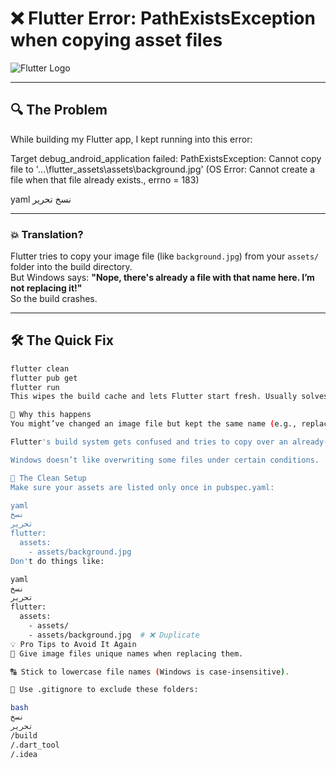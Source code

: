 # ❌ Flutter Error: PathExistsException when copying asset files

![Flutter Logo](https://flutter.dev/assets/images/shared/brand/flutter/logo/flutter-lockup.png)

---

## 🔍 The Problem

While building my Flutter app, I kept running into this error:

Target debug_android_application failed: PathExistsException:
Cannot copy file to '...\flutter_assets\assets\background.jpg'
(OS Error: Cannot create a file when that file already exists., errno = 183)

yaml
نسخ
تحرير

---

### 💥 Translation?

Flutter tries to copy your image file (like `background.jpg`) from your `assets/` folder into the build directory.  
But Windows says: **"Nope, there's already a file with that name here. I’m not replacing it!"**  
So the build crashes.

---

## 🛠️ The Quick Fix

```bash
flutter clean
flutter pub get
flutter run
This wipes the build cache and lets Flutter start fresh. Usually solves it right away.

📌 Why this happens
You might’ve changed an image file but kept the same name (e.g., replaced background.jpg but didn’t rename it).

Flutter's build system gets confused and tries to copy over an already-existing file.

Windows doesn’t like overwriting some files under certain conditions.

🧼 The Clean Setup
Make sure your assets are listed only once in pubspec.yaml:

yaml
نسخ
تحرير
flutter:
  assets:
    - assets/background.jpg
Don't do things like:

yaml
نسخ
تحرير
flutter:
  assets:
    - assets/
    - assets/background.jpg  # ❌ Duplicate
💡 Pro Tips to Avoid It Again
💾 Give image files unique names when replacing them.

🔠 Stick to lowercase file names (Windows is case-insensitive).

🧹 Use .gitignore to exclude these folders:

bash
نسخ
تحرير
/build
/.dart_tool
/.idea
